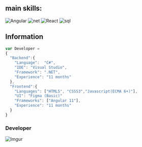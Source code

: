 ## main skills: 
 ![Angular](https://img.shields.io/badge/Angular%2011-Frontend-red)
 ![net](https://img.shields.io/badge/.NET%20-Framework%20%20%2B%20Core-blueviolet)
 ![React](https://img.shields.io/badge/React-Component-9cf)
 ![sql](https://img.shields.io/badge/SQL%20Server-Database-success)

## Information
```javascript
var Developer =
{
  "Backend":{
    "Language":  "C#",
    "IDE": "Visual Studio",
    "Framework": ".NET",
    "Experience": "11 months"
  },
  "Frontend":{
    "Languages": ["HTML5", "CSSS3","Javascript(ECMA 6+)"],
    "UI": "Figma (Basic)"
    "Frameworks": ["Angular 11"],
    "Experience": "11 months"
  }
}
```
### Developer 
![Imgur](https://i.imgur.com/dJOIsEf.png)




